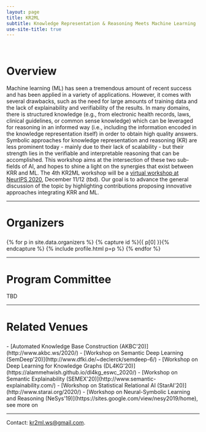 ```yaml
---
layout: page
title: KR2ML
subtitle: Knowledge Representation & Reasoning Meets Machine Learning
use-site-title: true
---
```


<br />
<div class="sharethis-inline-share-buttons"></div>

# Overview

Machine learning (ML) has seen a tremendous amount of recent success and has been applied in a variety of applications. However, it comes with several drawbacks, such as the need for large amounts of training data and the lack of explainability and verifiability of the results. In many domains, there is structured knowledge (e.g., from electronic health records, laws, clinical guidelines, or common sense knowledge) which can be leveraged for reasoning in an informed way (i.e., including the information encoded in the knowledge representation itself) in order to obtain high quality answers. Symbolic approaches for knowledge representation and reasoning (KR) are less prominent today - mainly due to their lack of scalability - but their strength lies in the verifiable and interpretable reasoning that can be accomplished. This workshop aims at the intersection of these two sub-fields of AI, and hopes to shine a light on the synergies that exist between KRR and ML. The 4th KR2ML workshop will be a [virtual workshop at NeurIPS 2020](https://nips.cc/Conferences/2020/Schedule?showEvent=16122), December 11/12 (tbd). Our goal is to advance the general discussion of the topic by highlighting contributions proposing innovative approaches integrating KRR and ML.

<div class="container" style="margin-bottom: 10px;"></div>
<!--

# Program

The focus of KR2ML is to initiate and continue discussions and collaborations between researchers from the two umbrella areas- KRR and ML. To encourage this interaction, the program features several invited talks of experienced researchers about challenges in the field as well as successful work in the area. A special key challenge session invites open discussion of major problems and opportunities. Some of the problems will be further highlighted in a discussion panel of prominent experts, which will also give attendees the opportunity to contribute. Finally, poster sessions throughout the day will provide room for presenting and discussing ongoing works and exploring possible collaborations; they will bestarted by one-minute spotlight talks highlighting the posters. We hope to attract many participants and will use a plenary format for the talks.
-->

<hr>

# Speakers
<meta name="thumbnail" content="./img/neurips-logo-new.jpg" />

<div class="container" style="margin-top: 25px;margin-bottom: 10px;">
  <div class="row">
  {% for p in site.data.speakers %}
  {% capture id %}{{ p[0] }}{% endcapture %}
  {% include profile.html p=p %}
  {% endfor %}
  </div>
</div>

<!--
# Important Dates 

{% include dates.md %} 
-->

<hr>

# Organizers

<!-- prettier-ignore -->
<div class="container" style="margin-top: 25px;margin-bottom: 10px;">
  <div class="row">
    {% for p in site.data.organizers %}
    {% capture id %}{{ p[0] }}{% endcapture %}
    {% include profile.html p=p %}
    {% endfor %}
  </div>
</div>

<hr>

# Program Committee
TBD

<hr>

# Related Venues

<div class="container" style="margin-top: 25px;margin-bottom: 10px;">
- [Automated Knowledge Base Construction (AKBC'20)](http://www.akbc.ws/2020/)
- [Workshop on Semantic Deep Learning (SemDeep'20)](http://www.dfki.de/~declerck/semdeep-6/)
- [Workshop on Deep Learning for Knowledge Graphs (DL4KG'20)](https://alammehwish.github.io/dl4kg_eswc_2020/)
- [Workshop on Semantic Explainability (SEMEX'20)](http://www.semantic-explainability.com/)
- [Workshop on Statistical Relational AI (StarAI'20)](http://www.starai.org/2020/)
- [Workshop on Neural-Symbolic Learning and Reasoning (NeSys'19)](https://sites.google.com/view/nesy2019/home), see more on <http://www.neural-symbolic.org/>
</div>

<hr>

Contact: <kr2ml.ws@gmail.com>.
